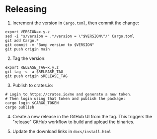 # Releasing

1. Increment the version in `Cargo.toml`, then commit the change:
```
export VERSION=x.y.z
sed -i "s/version = .*/version = \"$VERSION\"/" Cargo.toml
git add Cargo.*
git commit -m "Bump version to $VERSION"
git push origin main
```

2. Tag the version:

```
export RELEASE_TAG=x.y.z
git tag -s -a $RELEASE_TAG
git push origin $RELEASE_TAG
```

3. Publish to crates.io:

```
# Login to https://crates.io/me and generate a new token.
# Then login using that token and publish the package:
cargo login $CARGO_TOKEN
cargo publish
```

4. Create a new release in the GitHub UI from the tag.  This triggers the "release" GitHub workflow to build and upload the binaries.

5. Update the download links in `docs/install.html`
